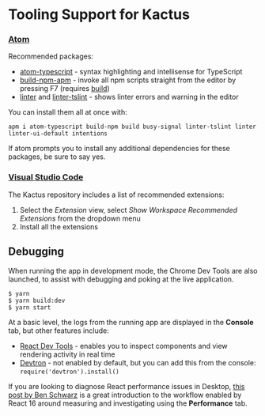 # Tooling Support for Kactus

### [Atom](https://atom.io/)

Recommended packages:

* [atom-typescript](https://atom.io/packages/atom-typescript) - syntax
  highlighting and intellisense for TypeScript
* [build-npm-apm](https://atom.io/packages/build-npm-apm) - invoke
  all npm scripts straight from the editor by pressing F7 (requires
  [build](https://atom.io/packages/build))
* [linter](https://atom.io/packages/linter) and
  [linter-tslint](https://atom.io/packages/linter-tslint) - shows linter errors and warning in the editor

You can install them all at once with:

```shellsession
apm i atom-typescript build-npm build busy-signal linter-tslint linter linter-ui-default intentions
```
If atom prompts you to install any additional dependencies for these packages, be sure to say yes.

### [Visual Studio Code](https://code.visualstudio.com/)

The Kactus repository includes a list of recommended extensions:

1. Select the _Extension_ view, select *Show Workspace Recommended Extensions* from the dropdown menu
2. Install all the extensions

## Debugging

When running the app in development mode, the Chrome Dev Tools are also launched, to assist with debugging and poking at the live application.

```shellsession
$ yarn
$ yarn build:dev
$ yarn start
```

At a basic level, the logs from the running app are displayed in the **Console** tab, but other features include:

 - [React Dev Tools](https://chrome.google.com/webstore/detail/react-developer-tools/fmkadmapgofadopljbjfkapdkoienihi?hl=en) - enables you to inspect components and view rendering activity in real time
 - [Devtron](http://electron.atom.io/devtron/) - not enabled by default, but you can add this from the console: `require('devtron').install()`

If you are looking to diagnose React performance issues in Desktop, [this post by Ben Schwarz](https://building.calibreapp.com/debugging-react-performance-with-react-16-and-chrome-devtools-c90698a522ad)
is a great introduction to the workflow enabled by React 16 around measuring and investigating using the **Performance** tab.
